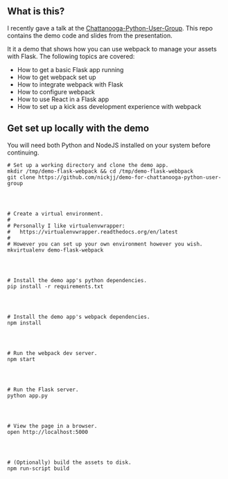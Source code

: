 ## What is this?

I recently gave a talk at the [Chattanooga-Python-User-Group](http://www.meetup.com/Chattanooga-Python-User-Group/events/222345256/). This repo contains the demo code and slides from the presentation.

It it a demo that shows how you can use webpack to manage your assets with Flask. The following topics are covered:

- How to get a basic Flask app running
- How to get webpack set up
- How to integrate webpack with Flask
- How to configure webpack
- How to use React in a Flask app
- How to set up a kick ass development experience with webpack

## Get set up locally with the demo

You will need both Python and NodeJS installed on your system before continuing.

```
# Set up a working directory and clone the demo app.
mkdir /tmp/demo-flask-webpack && cd /tmp/demo-flask-webbpack
git clone https://github.com/nickjj/demo-for-chattanooga-python-user-group




# Create a virtual environment.
#
# Personally I like virtualenvwrapper:
#   https://virtualenvwrapper.readthedocs.org/en/latest
#
# However you can set up your own environment however you wish.
mkvirtualenv demo-flask-webpack




# Install the demo app's python dependencies.
pip install -r requirements.txt




# Install the demo app's webpack dependencies.
npm install




# Run the webpack dev server.
npm start




# Run the Flask server.
python app.py




# View the page in a browser.
open http://localhost:5000




# (Optionally) build the assets to disk.
npm run-script build
```